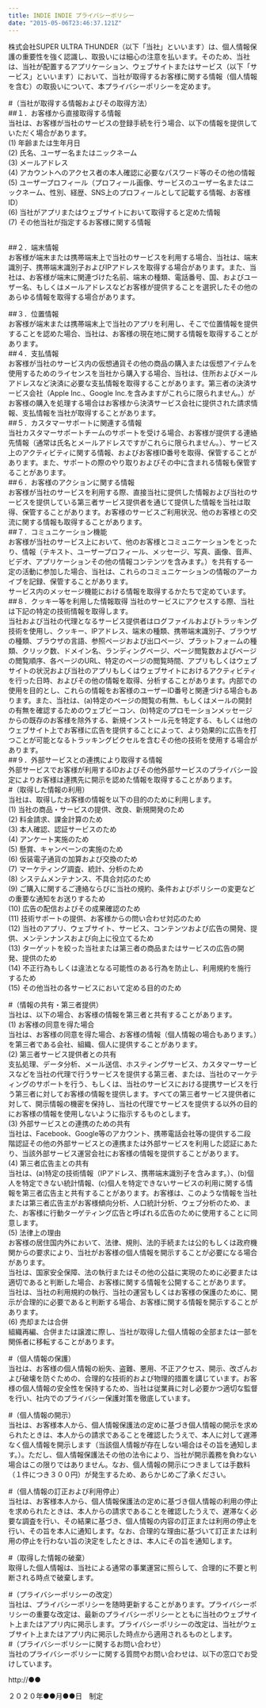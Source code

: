 ```yaml
---
title: INDIE INDIE プライバシーポリシー
date: "2015-05-06T23:46:37.121Z"
---
```


株式会社SUPER ULTRA THUNDER（以下「当社」といいます）は、個人情報保護の重要性を強く認識し、取扱いには細心の注意を払います。そのため、当社は、当社が配置するアプリケーション、ウェブサイトまたはサービス（以下「サービス」といいます）において、当社が取得するお客様に関する情報（個人情報を含む）の取扱いについて、本プライバシーポリシーを定めます。  

#（当社が取得する情報およびその取得方法）  
##１．お客様から直接取得する情報  
当社は、お客様が当社のサービスの登録手続を行う場合、以下の情報を提供していただく場合があります。  
(1) 年齢または生年月日  
(2) 氏名、ユーザー名またはニックネーム  
(3) メールアドレス  
(4) アカウントへのアクセス者の本人確認に必要なパスワード等のその他の情報  
(5) ユーザープロフィール（プロフィール画像、サービスのユーザー名またはニックネーム、性別、経歴、SNS上のプロフィールとして記載する情報、お客様ID）  
(6) 当社がアプリまたはウェブサイトにおいて取得すると定めた情報  
(7) その他当社が指定するお客様に関する情報  
​

##２．端末情報  
お客様が端末または携帯端末上で当社のサービスを利用する場合、当社は、端末識別子、携帯端末識別子およびIPアドレスを取得する場合があります。また、当社は、お客様が端末に関連づけた名前、端末の種類、電話番号、国、およびユーザー名、もしくはメールアドレスなどお客様が提供することを選択したその他のあらゆる情報を取得する場合があります。  

##３．位置情報  
お客様が端末または携帯端末上で当社のアプリを利用し、そこで位置情報を提供することを認めた場合、当社は、お客様の現在地に関する情報を取得することがあります。  
​
##４．支払情報  
お客様が当社のサービス内の仮想通貨その他の商品の購入または仮想アイテムを使用するためのライセンスを当社から購入する場合、当社は、住所およびメールアドレスなど決済に必要な支払情報を取得することがあります。第三者の決済サービス会社（Apple Inc.、Google Inc.を含みますがこれらに限られません。）がお客様の購入を処理する場合はお客様から決済サービス会社に提供された請求情報、支払情報を当社が取得することがあります。  
​
##５．カスタマーサポートに関連する情報  
当社カスタマーサポートチームのサポートを受ける場合、お客様が提供する連絡先情報（通常は氏名とメールアドレスですがこれらに限られません。）、サービス上のアクティビティに関する情報、およびお客様ID番号を取得、保管することがあります。また、サポートの際のやり取りおよびその中に含まれる情報も保管することがあります。  
​
##６．お客様のアクションに関する情報  
お客様が当社のサービスを利用する際、直接当社に提供した情報および当社のサービスを提供している第三者サービス提供者を通じて提供した情報を当社は取得、保管することがあります。お客様のサービスご利用状況、他のお客様との交流に関する情報も取得することがあります。  
​
##７．コミュニケーション機能  
お客様が当社のサービス上において、他のお客様とコミュニケーションをとったり、情報（テキスト、ユーザープロフィール、メッセージ、写真、画像、音声、ビデオ、アプリケーションその他の情報コンテンツを含みます。）を共有する一定の活動に参加した場合、当社は、これらのコミュニケーションの情報のアーカイブを記録、保管することがあります。  
サービス内のメッセージ機能における情報を取得するかたちで定めています。  
​
##８．クッキー等を利用した情報取得
当社のサービスにアクセスする際、当社は下記の特定の技術情報を取得します。  
当社および当社の代理となるサービス提供者はログファイルおよびトラッキング技術を使用し、クッキー、IPアドレス、端末の種類、携帯端末識別子、ブラウザの種類、ブラウザの言語、参照ページおよび出口ページ、プラットフォームの種類、クリック数、ドメイン名、ランディングページ、ページ閲覧数およびページの閲覧順序、各ページのURL、特定のページの閲覧時間、アプリもしくはウェブサイトの状況および当社のアプリもしくはウェブサイトにおけるアクティビティを行った日時、およびその他の情報を取得、分析することがあります。内部での使用を目的とし、これらの情報をお客様のユーザーID番号と関連づける場合もあります。また、当社は、(a)特定のページの閲覧の有無、もしくはメールの開封の有無を確認するためのウェブビーコン、(b)特定のプロモーションメッセージからの既存のお客様を除外する、新規インストール元を特定する、もしくは他のウェブサイト上でお客様に広告を提供することによって、より効果的に広告を打つことが可能となるトラッキングピクセルを含むその他の技術を使用する場合があります。  
​
##９．外部サービスとの連携により取得する情報  
外部サービスでお客様が利用するIDおよびその他外部サービスのプライバシー設定によりお客様は連携先に開示を認めた情報を取得することがあります。  
​
#（取得した情報の利用）  
当社は、取得したお客様の情報を以下の目的のために利用します。  
(1) 当社の商品・サービスの提供、改良、新規開発のため  
(2) 料金請求、課金計算のため  
(3) 本人確認、認証サービスのため  
(4) アンケート実施のため  
(5) 懸賞、キャンペーンの実施のため  
(6) 仮装電子通貨の加算および交換のため  
(7) マーケティング調査、統計、分析のため  
(8) システムメンテナンス、不具合対応のため  
(9) ご購入に関するご連絡ならびに当社の規約、条件およびポリシーの変更などの重要な通知をお送りするため  
(10) 広告の配信およびその成果確認のため  
(11) 技術サポートの提供、お客様からの問い合わせ対応のため  
(12) 当社のアプリ、ウェブサイト、サービス、コンテンツおよび広告の開発、提供、メンテンナンスおよび向上に役立てるため  
(13) ターゲットを絞った当社または第三者の商品またはサービスの広告の開発、提供のため  
(14) 不正行為もしくは違法となる可能性のある行為を防止し、利用規約を施行するため  
(15) その他当社の各サービスにおいて定める目的のため  

#（情報の共有・第三者提供）  
当社は、以下の場合、お客様の情報を第三者と共有することがあります。  
(1) お客様の同意を得た場合  
当社は、お客様の同意を得た場合、お客様の情報（個人情報の場合もあります。）を第三者である会社、組織、個人に提供することがあります。  
(2) 第三者サービス提供者との共有  
支払処理、データ分析、メール送信、ホスティングサービス、カスタマーサービスなどを当社の代理で行うサービスを提供する第三者、または、当社のマーケティングのサポートを行う、もしくは、当社のサービスにおける提携サービスを行う第三者に対してお客様の情報を提供します。すべての第三者サービス提供者に対して、開示情報の機密を保持し、当社の代理でサービスを提供する以外の目的にお客様の情報を使用しないように指示するものとします。  
(3) 外部サービスとの連携のための共有  
当社は、Facebook、Google等のアカウント、携帯電話会社等の提供する二段階認証その他の外部サービスとの連携または外部サービスを利用した認証にあたり、当該外部サービス運営会社にお客様の情報を提供することがあります。  
(4) 第三者広告主との共有  
当社は、(a)特定の技術情報（IPアドレス、携帯端末識別子を含みます。）、(b)個人を特定できない統計情報、(c)個人を特定できないサービスの利用に関する情報を第三者広告主と共有することがあります。お客様は、このような情報を当社または第三者広告主がお客様傾向分析、人口統計分析、ウェブ分析のため、また、お客様に行動ターゲティング広告と呼ばれる広告のために使用することに同意します。  
(5) 法律上の理由  
お客様の居住国内外において、法律、規則、法的手続または公的もしくは政府機関からの要求により、当社がお客様の個人情報を開示することが必要になる場合があります。  
当社は、国家安全保障、法の執行またはその他の公益に実現のために必要または適切であると判断した場合、お客様に関する情報を公開することがあります。  
当社は、当社の利用規約の執行、当社の運営もしくはお客様の保護のために、開示が合理的に必要であると判断する場合、お客様に関する情報を開示することがあります。  
(6) 売却または合併  
組織再編、合併または譲渡に際し、当社が取得した個人情報の全部または一部を関係者に移転することがあります。

#（個人情報の保護）  
当社は、お客様の個人情報の紛失、盗難、悪用、不正アクセス、開示、改ざんおよび破壊を防ぐための、合理的な技術的および物理的措置を講じています。お客様の個人情報の安全性を保持するため、当社は従業員に対し必要かつ適切な監督を行い、社内でのプライバシー保護対策を徹底しています。

#（個人情報の開示）  
当社は、お客様本人から、個人情報保護法の定めに基づき個人情報の開示を求められたときは、本人からの請求であることを確認したうえで、本人に対して遅滞なく個人情報を開示します（当該個人情報が存在しない場合はその旨を通知します。）。ただし、個人情報保護法その他の法令により、当社が開示義務を負わない場合はこの限りではありません。なお、個人情報の開示につきましては手数料（１件につき３００円）が発生するため、あらかじめご了承ください。  

#（個人情報の訂正および利用停止）  
当社は、お客様本人から、個人情報保護法の定めに基づき個人情報の利用の停止を求められたときは、本人からの請求であることを確認したうえで、遅滞なく必要な調査を行い、その結果に基づき、個人情報の内容の訂正または利用の停止を行い、その旨を本人に通知します。なお、合理的な理由に基づいて訂正または利用の停止を行わない旨の決定をしたときは、本人にその旨を通知します。
 
#（取得した情報の破棄）  
取得した個人情報は、当社による通常の事業運営に照らして、合理的に不要と判断される時点で破棄します。  

#（プライバシーポリシーの改定）  
当社は、プライバシーポリシーを随時更新することがあります。プライバシーポリシーの重要な改定は、最新のプライバシーポリシーとともに当社のウェブサイト上またはアプリ内に掲示します。プライバシーポリシーの改定は、当社がウェブサイト上またはアプリ内に掲示した時点から適用されるものとします。  
​
#（プライバシーポリシーに関するお問い合わせ）  
当社のプライバシーポリシーに関する質問やお問い合わせは、以下の窓口でお受けしています。  

http://●●

​２０２０年●●月●●日　制定
